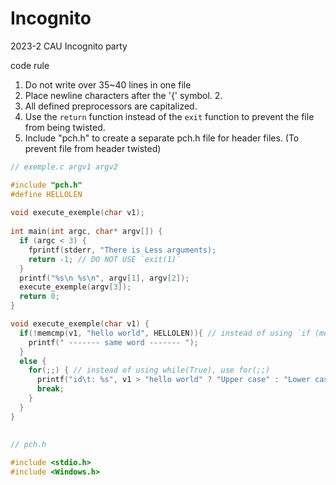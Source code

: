 # Incognito
2023-2 CAU Incognito party


code rule
1. Do not write over 35~40 lines in one file
2. Place newline characters after the '{' symbol. 2.
3. All defined preprocessors are capitalized.
4. Use the `return` function instead of the `exit` function to prevent the file from being twisted.
5. Include "pch.h" to create a separate pch.h file for header files. (To prevent file from header twisted)

```c
// exemple.c argv1 argv2  

#include "pch.h"  
#define HELLOLEN  
  
void execute_exemple(char v1); 
  
int main(int argc, char* argv[]) {  
  if (argc < 3) {  
    fprintf(stderr, "There is Less arguments);  
    return -1; // DO NOT USE `exit(1)`  
  }  
  printf("%s\n %s\n", argv[1], argv[2]);  
  execute_exemple(argv[3]);  
  return 0;  
}

void execute_exemple(char v1) {  
  if(!memcmp(v1, "hello world", HELLOLEN)){ // instead of using `if (memcmp() == 0)`, use `if(!memcmp())`  
    printf(" ------- same word ------- ");  
  }  
  else {  
    for(;;) { // instead of using while(True), use for(;;)  
      printf("id\t: %s", v1 > "hello world" ? "Upper case" : "Lower case");  
      break;  
    }  
  }  
}  

  
// pch.h  
  
#include <stdio.h>  
#include <Windows.h>  
```
